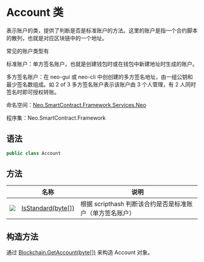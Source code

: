# Account 类

表示账户的类，提供了判断是否是标准账户的方法。这里的账户是指一个合约脚本的散列，也就是对应区块链中的一个地址。

常见的账户类型有

标准账户：单方签名账户，也就是创建钱包时或在钱包中新建地址时生成的账户。

多方签名账户：在 neo-gui 或 neo-cli 中创创建的多方签名地址，由一组公钥和最少签名数组成。如 2 of 3 多方签名账户表示该账户由 3 个人管理，有 2 人同时签名时即可授权转账。

命名空间：[Neo.SmartContract.Framework.Services.Neo](../neo.md)

程序集：Neo.SmartContract.Framework

## 语法

```c#
public class Account
```

## 方法

|                                          | 名称                                       | 说明                  |
| ---------------------------------------- | ---------------------------------------- | ------------------- |
| ![](https://i-msdn.sec.s-msft.com/dynimg/IC91302.jpeg) | [IsStandard(byte[])](Account/IsStandard.md) | 根据 scripthash 判断该合约是否是标准账户（单方签名账户） |

## 构造方法

通过 [Blockchain.GetAccount(byte[])](Blockchain/GetAccount.md) 来构造 Account 对象。
